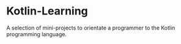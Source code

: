 # Kotlin-Learning
A selection of mini-projects to orientate a programmer to the Kotlin programming language.
